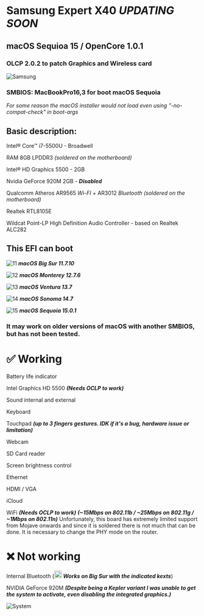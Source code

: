 # Samsung Expert X40 ***UPDATING SOON***
## macOS Sequioa 15 / OpenCore 1.0.1
### OLCP 2.0.2 to patch Graphics and Wireless card

![Samsung](https://github.com/user-attachments/assets/6a9dceed-8151-4875-a01a-4ed64c895c4a)

### SMBIOS: MacBookPro16,3 for boot macOS Sequoia

*For some reason the macOS installer would not load even using "-no-compat-check" in boot-args*

## Basic description:
Intel® Core™ i7-5500U - Broadwell

RAM 8GB LPDDR3 *(soldered on the motherboard)*

Intel® HD Graphics 5500 - 2GB

Nvidia GeForce 920M 2GB - ***Disabled***

Qualcomm Atheros AR9565 _Wi-FI_ + AR3012 _Bluetooth_ *(soldered on the motherboard)*

Realtek RTL8105E

Wildcat Point-LP High Definition Audio Controller - based on Realtek ALC282

## This EFI can boot
![11](https://github.com/user-attachments/assets/add96347-e7e3-46ac-ac8d-1c72434e7a44) ***macOS Big Sur 11.7.10***


![12](https://github.com/user-attachments/assets/60c761ef-7e99-4b7f-a6da-b11ddf1c8af3) ***macOS Monterey 12.7.6***


![13](https://github.com/user-attachments/assets/3b7f23da-3c5d-4906-b9cb-5228d66f1ad0) ***macOS Ventura 13.7***


![14](https://github.com/user-attachments/assets/83a3c216-8af2-400c-8914-d9f9bd1fb7df) ***macOS Sonoma 14.7***


![15](https://github.com/user-attachments/assets/432a5c91-6c1b-4098-b58f-90c6f2ed9dc5) ***macOS Sequoia 15.0.1***

### It may work on older versions of macOS with another SMBIOS, but has not been tested.


# ✅ Working

Battery life indicator

Intel Graphics HD 5500 ***(Needs OCLP to work)***

Sound internal and external

Keyboard

Touchpad ***(up to 3 fingers gestures. IDK if it's a bug, hardware issue or limitation)***

Webcam

SD Card reader

Screen brightness control

Ethernet

HDMI / VGA

iCloud

WiFi ***(Needs OCLP to work)*** ***(~15Mbps on 802.11b / ~25Mbps on 802.11g / ~1Mbps on 802.11n)***
Unfortunately, this board has extremely limited support from Mojave onwards and since it is soldered there is not much that can be done. It is necessary to change the PHY mode on the router.

# ❌ Not working

Internal Bluetooth 
(***<img width="20" alt="20" src="https://github.com/user-attachments/assets/add96347-e7e3-46ac-ac8d-1c72434e7a44"> Works on Big Sur with the indicated kexts***)

NVIDIA GeForce 920M ***(Despite being a Kepler variant I was unable to get the system to activate, even disabling the integrated graphics.)***

![System](https://github.com/user-attachments/assets/8e53f126-d138-4b55-a684-74f76a46c0b8)
